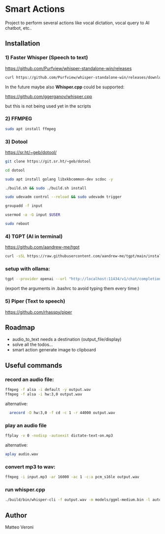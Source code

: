 # Smart Actions

Project to perform several actions like vocal dictation, vocal query to AI chatbot, etc..

## Installation

### 1) Faster Whisper (Speech to text)

https://github.com/Purfview/whisper-standalone-win/releases

```bash
curl https://github.com/Purfview/whisper-standalone-win/releases/download/Faster-Whisper-XXL/Faster-Whisper-XXL_r245.2_linux.7z 
```

In the future maybe also **Whisper.cpp** could be supported:

https://github.com/ggerganov/whisper.cpp

but this is not being used yet in the scripts

### 2) FFMPEG

```bash
sudo apt install ffmpeg
```

### 3) Dotool

https://sr.ht/~geb/dotool/

```bash
git clone https://git.sr.ht/~geb/dotool

cd dotool

sudo apt install golang libxkbcommon-dev scdoc -y

./build.sh && sudo ./build.sh install

sudo udevadm control --reload && sudo udevadm trigger

groupadd -f input

usermod -a -G input $USER

sudo reboot
```

### 4) TGPT (AI in terminal)

https://github.com/aandrew-me/tgpt

```bash
curl -sSL https://raw.githubusercontent.com/aandrew-me/tgpt/main/install | bash -s /usr/local/bin
```

### setup with ollama:

```bash
tgpt --provider openai --url "http://localhost:11434/v1/chat/completions" --model "llama3:latest" "hi how are you?"
```

(export the arguments in .bashrc to avoid typing them every time:)

### 5) Piper (Text to speech)

https://github.com/rhasspy/piper

## Roadmap

- audio_to_text needs a destination (output_file/display)
- solve all the todos...
- smart action generate image to clipboard

## Useful commands

### record an audio file:

```bash
ffmpeg -f alsa -i default -y output.wav
ffmpeg -f alsa -i hw:3,0 output.wav
```

alternative:

```bash
  arecord -D hw:3,0 -f cd -c 1 -r 44000 output.wav
```

### play an audio file

```bash
ffplay -v 0 -nodisp -autoexit dictate-text-on.mp3
```

alternative:

```bash
aplay audio.wav
```

### convert mp3 to wav:

```bash
ffmpeg -i input.mp3 -ar 16000 -ac 1 -c:a pcm_s16le output.wav
```

### run whisper.cpp

```bash
./build/bin/whisper-cli -f output.wav -m models/ggml-medium.bin -l auto
```

## Author

Matteo Veroni